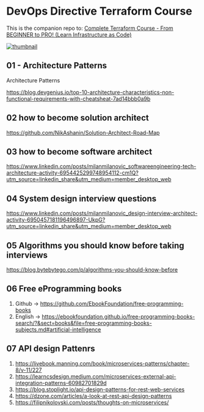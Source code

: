 # DevOps Directive Terraform Course

This is the companion repo to: [Complete Terraform Course - From BEGINNER to PRO! (Learn Infrastructure as Code)](https://www.youtube.com/watch?v=7xngnjfIlK4)

[![thumbnail](https://user-images.githubusercontent.com/1320389/154354937-98533608-2f42-44c1-8110-87f7e3f45085.jpeg)](https://www.youtube.com/watch?v=7xngnjfIlK4)

## 01 - Architecture Patterns

Architecture Patterns

https://blog.devgenius.io/top-10-architecture-characteristics-non-functional-requirements-with-cheatsheat-7ad14bbb0a9b

## 02 how to become solution architect

https://github.com/NikAshanin/Solution-Architect-Road-Map

## 03 how to become software architect
https://www.linkedin.com/posts/milanmilanovic_softwareengineering-tech-architecture-activity-6954425299748954112-cm1Q?utm_source=linkedin_share&utm_medium=member_desktop_web

## 04 System design interview questions

https://www.linkedin.com/posts/milanmilanovic_design-interview-architect-activity-6950457181196496897-UkpG?utm_source=linkedin_share&utm_medium=member_desktop_web

## 05 Algorithms you should know before taking interviews
https://blog.bytebytego.com/p/algorithms-you-should-know-before

## 06 Free eProgramming books
1. Github -> https://github.com/EbookFoundation/free-programming-books
2. English -> https://ebookfoundation.github.io/free-programming-books-search/?&sect=books&file=free-programming-books-subjects.md#artificial-intelligence

## 07 API design Pattenrs
1. https://livebook.manning.com/book/microservices-patterns/chapter-8/v-11/227
2. https://learncsdesign.medium.com/microservices-external-api-integration-patterns-60982701829d
3. https://blog.stoplight.io/api-design-patterns-for-rest-web-services
4. https://dzone.com/articles/a-look-at-rest-api-design-patterns
5. https://filipnikolovski.com/posts/thoughts-on-microservices/
